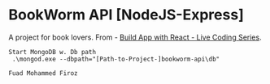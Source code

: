 # BookWorm API [NodeJS-Express]
A project for book lovers.
From - [Build App with React - Live Coding Series](https://www.youtube.com/playlist?list=PLuNEz8XtB51KthRFiVtI8cmXNL9qlQJ5U).

```
Start MongoDB w. Db path
 .\mongod.exe --dbpath="[Path-to-Project-]bookworm-api\db"
```

`Fuad Mohammed Firoz`
